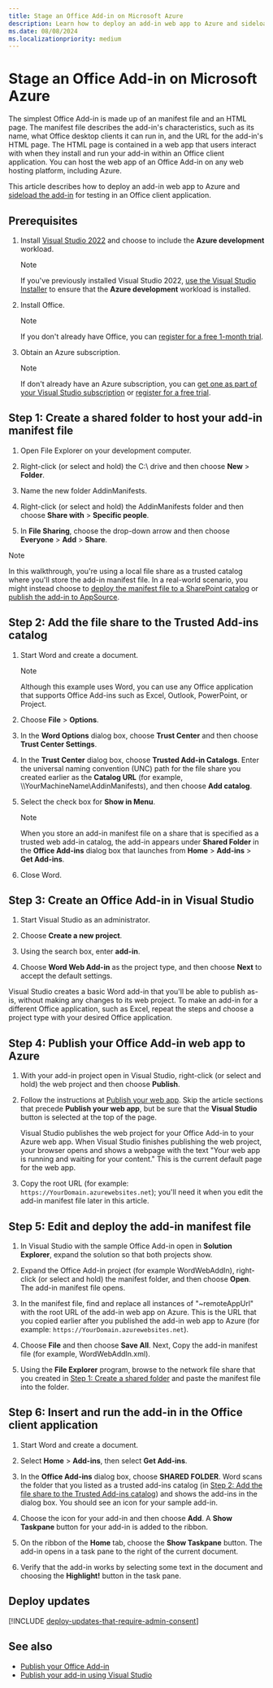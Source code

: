 ```yaml
---
title: Stage an Office Add-in on Microsoft Azure
description: Learn how to deploy an add-in web app to Azure and sideload the add-in for testing in an Office client application.
ms.date: 08/08/2024
ms.localizationpriority: medium
---
```


# Stage an Office Add-in on Microsoft Azure

The simplest Office Add-in is made up of an manifest file and an HTML page. The manifest file describes the add-in's characteristics, such as its name, what Office desktop clients it can run in, and the URL for the add-in's HTML page. The HTML page is contained in a web app that users interact with when they install and run your add-in within an Office client application. You can host the web app of an Office Add-in on any web hosting platform, including Azure.

This article describes how to deploy an add-in web app to Azure and [sideload the add-in](../testing/create-a-network-shared-folder-catalog-for-task-pane-and-content-add-ins.md) for testing in an Office client application.

## Prerequisites

1. Install [Visual Studio 2022](https://www.visualstudio.com/downloads) and choose to include the **Azure development** workload.

    > [!NOTE]
    > If you've previously installed Visual Studio 2022, [use the Visual Studio Installer](/visualstudio/install/modify-visual-studio) to ensure that the **Azure development** workload is installed.

1. Install Office.

    > [!NOTE]
    > If you don't already have Office, you can [register for a free 1-month trial](https://www.microsoft.com/microsoft-365/try).

1. Obtain an Azure subscription.

    > [!NOTE]
    > If don't already have an Azure subscription, you can [get one as part of your Visual Studio subscription](https://azure.microsoft.com/pricing/member-offers/visual-studio-subscriptions/) or [register for a free trial](https://azure.microsoft.com/pricing/free-trial).

## Step 1: Create a shared folder to host your add-in manifest file

1. Open File Explorer on your development computer.

1. Right-click (or select and hold) the C:\ drive and then choose **New** > **Folder**.

1. Name the new folder AddinManifests.

1. Right-click (or select and hold) the AddinManifests folder and then choose **Share with** > **Specific people**.

1. In **File Sharing**, choose the drop-down arrow and then choose **Everyone** > **Add** > **Share**.

> [!NOTE]
> In this walkthrough, you're using a local file share as a trusted catalog where you'll store the add-in manifest file. In a real-world scenario, you might instead choose to [deploy the manifest file to a SharePoint catalog](../publish/publish-task-pane-and-content-add-ins-to-an-add-in-catalog.md) or [publish the add-in to AppSource](/partner-center/marketplace-offers/submit-to-appsource-via-partner-center).

## Step 2: Add the file share to the Trusted Add-ins catalog

1. Start Word and create a document.

    > [!NOTE]
    > Although this example uses Word, you can use any Office application that supports Office Add-ins such as Excel, Outlook, PowerPoint, or Project.

1. Choose **File** > **Options**.

1. In the **Word Options** dialog box, choose **Trust Center** and then choose **Trust Center Settings**.

1. In the **Trust Center** dialog box, choose **Trusted Add-in Catalogs**. Enter the universal naming convention (UNC) path for the file share you created earlier as the **Catalog URL** (for example, \\\YourMachineName\AddinManifests), and then choose **Add catalog**.

1. Select the check box for **Show in Menu**.

    > [!NOTE]
    > When you store an add-in manifest file on a share that is specified as a trusted web add-in catalog, the add-in appears under **Shared Folder** in the **Office Add-ins** dialog box that launches from **Home** > **Add-ins** > **Get Add-ins**.

1. Close Word.

## Step 3: Create an Office Add-in in Visual Studio

1. Start Visual Studio as an administrator.

1. Choose **Create a new project**.

1. Using the search box, enter **add-in**.

1. Choose **Word Web Add-in** as the project type, and then choose **Next** to accept the default settings.

Visual Studio creates a basic Word add-in that you'll be able to publish as-is, without making any changes to its web project. To make an add-in for a different Office application, such as Excel, repeat the steps and choose a project type with your desired Office application.

## Step 4: Publish your Office Add-in web app to Azure

1. With your add-in project open in Visual Studio, right-click (or select and hold) the web project and then choose **Publish**. 

1. Follow the instructions at [Publish your web app](/azure/app-service/quickstart-dotnetcore?tabs=netframework48&pivots=development-environment-vs#2-publish-your-web-app). Skip the article sections that precede **Publish your web app**, but be sure that the **Visual Studio** button is selected at the top of the page.

   Visual Studio publishes the web project for your Office Add-in to your Azure web app. When Visual Studio finishes publishing the web project, your browser opens and shows a webpage with the text "Your web app is running and waiting for your content." This is the current default page for the web app.

1. Copy the root URL (for example: `https://YourDomain.azurewebsites.net`); you'll need it when you edit the add-in manifest file later in this article.

## Step 5: Edit and deploy the add-in manifest file

1. In Visual Studio with the sample Office Add-in open in **Solution Explorer**, expand the solution so that both projects show.

1. Expand the Office Add-in project (for example WordWebAddIn), right-click (or select and hold) the manifest folder, and then choose **Open**. The add-in manifest file opens.

1. In the manifest file, find and replace all instances of "~remoteAppUrl" with the root URL of the add-in web app on Azure. This is the URL that you copied earlier after you published the add-in web app to Azure (for example: `https://YourDomain.azurewebsites.net`).

1. Choose **File** and then choose **Save All**. Next, Copy the add-in manifest file (for example, WordWebAddIn.xml).

1. Using the **File Explorer** program, browse to the network file share that you created in [Step 1: Create a shared folder](../publish/host-an-office-add-in-on-microsoft-azure.md#step-1-create-a-shared-folder-to-host-your-add-in-manifest-file) and paste the manifest file into the folder.

## Step 6: Insert and run the add-in in the Office client application

1. Start Word and create a document.

1. Select **Home** > **Add-ins**, then select **Get Add-ins**.

1. In the **Office Add-ins** dialog box, choose **SHARED FOLDER**. Word scans the folder that you listed as a trusted add-ins catalog (in [Step 2: Add the file share to the Trusted Add-ins catalog](../publish/host-an-office-add-in-on-microsoft-azure.md#step-2-add-the-file-share-to-the-trusted-add-ins-catalog)) and shows the add-ins in the dialog box. You should see an icon for your sample add-in.

1. Choose the icon for your add-in and then choose **Add**. A **Show Taskpane** button for your add-in is added to the ribbon.

1. On the ribbon of the **Home** tab, choose the **Show Taskpane** button. The add-in opens in a task pane to the right of the current document.

1. Verify that the add-in works by selecting some text in the document and choosing the **Highlight!** button in the task pane.

## Deploy updates

[!INCLUDE [deploy-updates-that-require-admin-consent](../includes/deploy-updates-that-require-admin-consent.md)]

## See also

- [Publish your Office Add-in](../publish/publish.md)
- [Publish your add-in using Visual Studio](../publish/package-your-add-in-using-visual-studio.md)
